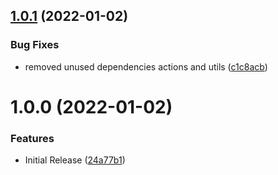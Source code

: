 ## [1.0.1](https://github.com/CoCreate-app/CoCreate-render-json/compare/v1.0.0...v1.0.1) (2022-01-02)


### Bug Fixes

* removed unused dependencies actions and utils ([c1c8acb](https://github.com/CoCreate-app/CoCreate-render-json/commit/c1c8acb5e53c7cb91ffe68a50c1b1b47e25b166b))

# 1.0.0 (2022-01-02)


### Features

* Initial Release ([24a77b1](https://github.com/CoCreate-app/CoCreate-render-json/commit/24a77b1173079dd2ed0c2451d9e2c72144c911b8))
